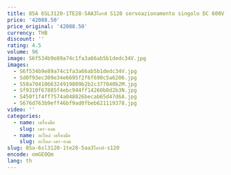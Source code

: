 ```yaml
---
title: 85A 6SL3120-1TE28-5AA3ไดรฟ์ S120 servoazionamento singolo DC 600V
price: '42088.50'
price_original: '42088.50'
currency: THB
discount: ''
rating: 4.5
volume: 96
image: S6f534b9e89a74c1fa3a66ab5b1dedc34V.jpg
images:
  - S6f534b9e89a74c1fa3a66ab5b1dedc34V.jpg
  - Sd0f93ec309e34e6695f2f6f690c5a6206.jpg
  - S58a7041066324919809b2b2c377040b2M.jpg
  - Sf9310f67885f4ebc944ff14260b8d2b3N.jpg
  - S450f1f4ff7574a048826becab65d47d6A.jpg
  - S676d763b9eff46bf9ad0fbeb621119378.jpg
video: ''
categories:
  - name: เครื่องมือ
    slug: เคร-องม
  - name: อะไหล่ เครื่องมือ
    slug: อะไหล-เคร-องม
slug: 85a-6sl3120-1te28-5aa3ไดรฟ-s120
encode: omGEOQm
lang: th
---
```

  